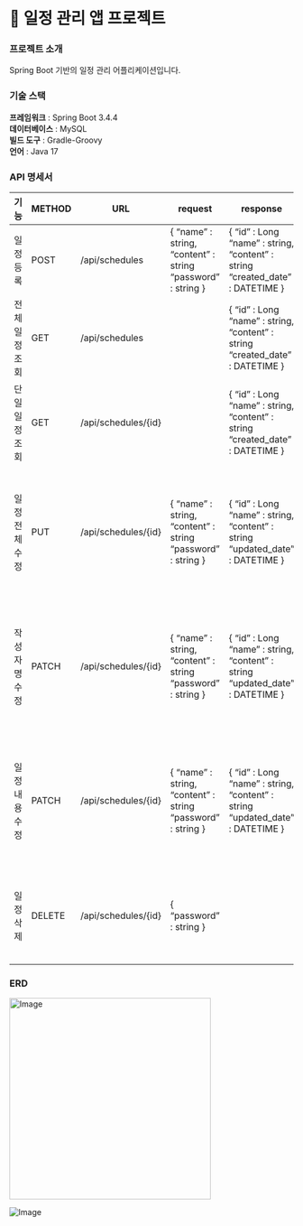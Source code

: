 # 📌 일정 관리 앱 프로젝트

### 프로젝트 소개
Spring Boot 기반의 일정 관리 어플리케이션입니다.

### 기술 스택
**프레임워크** : Spring Boot 3.4.4<br>
**데이터베이스** : MySQL <br>
**빌드 도구** : Gradle-Groovy<br>
**언어** : Java 17 <br>

### API 명세서
<!DOCTYPE html PUBLIC "-//W3C//DTD HTML 4.01//EN" "http://www.w3.org/TR/html4/strict.dtd">
<html>
<head>

<meta http-equiv="Content-Style-Type" content="text/css">
<title></title>
<meta name="Generator" content="Cocoa HTML Writer">
<meta name="CocoaVersion" content="2575.4">
<style type="text/css">
p.p1 {margin: 0.0px 0.0px 0.0px 0.0px; font: 13.0px '.Apple SD Gothic NeoI'; color: #fd8208}
p.p2 {margin: 0.0px 0.0px 0.0px 0.0px; font: 13.0px '.AppleSystemUIFont'; color: #fd8208}
p.p3 {margin: 0.0px 0.0px 0.0px 0.0px; font: 13.0px '.Apple SD Gothic NeoI'}
p.p4 {margin: 0.0px 0.0px 0.0px 0.0px; font: 13.0px '.AppleSystemUIFont'}
p.p5 {margin: 0.0px 0.0px 0.0px 0.0px; font: 12.0px Helvetica}
p.p6 {margin: 0.0px 0.0px 0.0px 0.0px; font: 12.0px Helvetica; min-height: 14.0px}
span.s1 {background-color: rgba(253, 130, 8, 0.15)}
span.s2 {font: 13.0px '.AppleSystemUIFont'}
span.s3 {font: 12.0px Helvetica}
span.s4 {font: 13.0px '.Apple SD Gothic NeoI'}
table.t1 {border-collapse: collapse}
td.td1 {border-style: solid; border-width: 1.0px 1.0px 1.0px 1.0px; border-color: #9a9a9a #9a9a9a #9a9a9a #9a9a9a; padding: 1.0px 5.0px 1.0px 5.0px}
</style>
</head>
<body>

기능 | METHOD | URL | request | response | 상태코드
-- | -- | -- | -- | -- | --
일정 등록 | POST | /api/schedules | { “name” : string, “content” : string “password” : string } | { “id” : Long “name” : string, “content” : string “created_date” : DATETIME } | 201 Created : 등록 성공
전체 일정 조회 | GET | /api/schedules |   | { “id” : Long “name” : string, “content” : string “created_date” : DATETIME } | 200 OK : 조회 성공
단일 일정 조회 | GET | /api/schedules/{id} |   | { “id” : Long “name” : string, “content” : string “created_date” : DATETIME } | 200 OK : 조회 성공 404 NotFound : 조회 실패
일정 전체 수정 | PUT | /api/schedules/{id} | { “name” : string, “content” : string “password” : string } | { “id” : Long “name” : string, “content” : string “updated_date” : DATETIME } | 200 OK : 수정 성공 404 NotFound : 수정 실패 , 해당 식별자가 존재하지 않는 경우 400 BadRequest : 수정 실패, 필수값 없음
작성자명 수정 | PATCH | /api/schedules/{id} | { “name” : string, “content” : string “password” : string } | { “id” : Long “name” : string, “content” : string “updated_date” : DATETIME } | 200 OK : 수정 성공 404 NotFound : 수정 실패 , 해당 식별자가 존재하지 않는 경우 400 BadRequest : 수정 실패, 필수값 없음
일정 내용 수정 | PATCH | /api/schedules/{id} | { “name” : string, “content” : string “password” : string } | { “id” : Long “name” : string, “content” : string “updated_date” : DATETIME } | 200 OK : 수정 성공 404 NotFound : 수정 실패 , 해당 식별자가 존재하지 않는 경우 400 BadRequest : 수정 실패, 필수값 없음
일정 삭제 | DELETE | /api/schedules/{id} | { “password” : string } |   | 200 OK : 삭제 성공  404 NotFound : 삭제 실패, 해당 식별자가 존재하지 않는 경우


</body>
</html>



### ERD
<img width="357" alt="Image" src="https://github.com/user-attachments/assets/0f625329-ef27-420b-8694-e5bfa1854571" />


![Image](https://github.com/user-attachments/assets/50099cab-3027-43fc-979b-b6c6737d2420)




